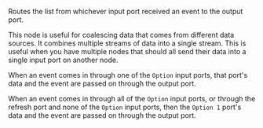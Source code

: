 Routes the list from whichever input port received an event to the output port.

This node is useful for coalescing data that comes from different data sources. It combines multiple streams of data into a single stream. This is useful when you have multiple nodes that should all send their data into a single input port on another node.

When an event comes in through one of the `Option` input ports, that port's data and the event are passed on through the output port.

When an event comes in through all of the `Option` input ports, or through the refresh port and none of the `Option` input ports, then the `Option 1` port's data and the event are passed on through the output port.
